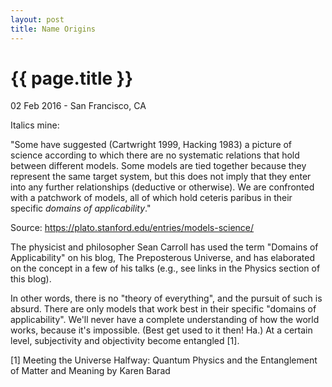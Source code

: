 ```yaml
---
layout: post
title: Name Origins
---
```


{{ page.title }}
================

<p class="meta">02 Feb 2016 - San Francisco, CA</p>

Italics mine:

"Some have suggested (Cartwright 1999, Hacking 1983) a picture of science according to which there are no systematic relations that hold between different models. Some models are tied together because they represent the same target system, but this does not imply that they enter into any further relationships (deductive or otherwise). We are confronted with a patchwork of models, all of which hold ceteris paribus in their specific _domains of applicability_."

Source: https://plato.stanford.edu/entries/models-science/

The physicist and philosopher Sean Carroll has used the term "Domains of Applicability" on his blog, The Preposterous Universe, and has elaborated on the concept in a few of his talks (e.g., see links in the Physics section of this blog).

In other words, there is no "theory of everything", and the pursuit of such is absurd. There are only models that work best in their specific "domains of applicability". We'll never have a complete understanding of how the world works, because it's impossible. (Best get used to it then! Ha.) At a certain level, subjectivity and objectivity become entangled [1].

[1] Meeting the Universe Halfway: Quantum Physics and the Entanglement of Matter and Meaning by Karen Barad